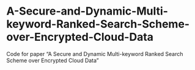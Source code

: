 # A-Secure-and-Dynamic-Multi-keyword-Ranked-Search-Scheme-over-Encrypted-Cloud-Data
Code for paper “A Secure and Dynamic Multi-keyword Ranked Search Scheme over Encrypted Cloud Data”
